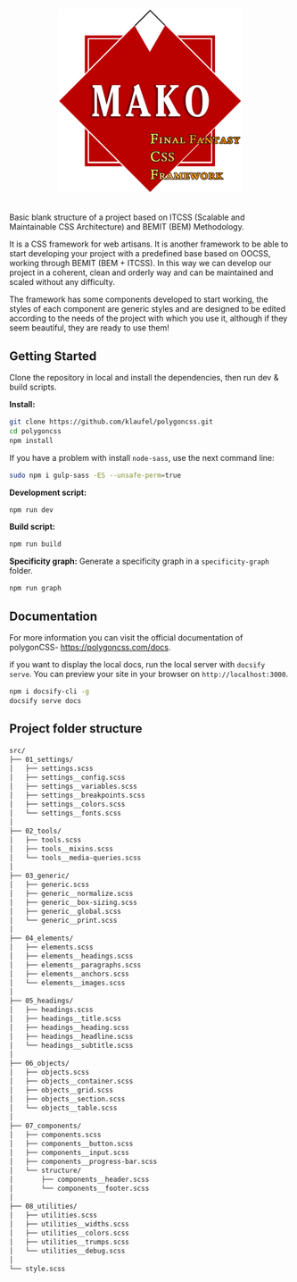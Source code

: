 # <p style="text-align: center; width: 100%; "> ![MAKO](./docs/MakoCSSLogo.png) </p>




Basic blank structure of a project based on ITCSS (Scalable and Maintainable CSS Architecture) and BEMIT (BEM) Methodology.

It is a CSS framework for web artisans. It is another framework to be able to start developing your project with a predefined base based on OOCSS, working through BEMIT (BEM + ITCSS). In this way we can develop our project in a coherent, clean and orderly way and can be maintained and scaled without any difficulty.

The framework has some components developed to start working, the styles of each component are generic styles and are designed to be edited according to the needs of the project with which you use it, although if they seem beautiful, they are ready to use them!

## Getting Started

Clone the repository in local and install the dependencies, then run dev & build scripts.

**Install:**

```bash
git clone https://github.com/klaufel/polygoncss.git
cd polygoncss
npm install
```

If you have a problem with install `node-sass`, use the next command line:
```bash
sudo npm i gulp-sass -ES --unsafe-perm=true
```

**Development script:**
```bash
npm run dev
```

**Build script:**
```bash
npm run build
```

**Specificity graph:** Generate a specificity graph in a `specificity-graph` folder.
```bash
npm run graph
```

## Documentation

For more information you can visit the official documentation of polygonCSS- https://polygoncss.com/docs.

if you want to display the local docs, run the local server with `docsify serve`. You can preview your site in your browser on `http://localhost:3000`.

```bash
npm i docsify-cli -g
docsify serve docs
```

## Project folder structure

```
src/
├── 01_settings/
│   ├── settings.scss
│   ├── settings__config.scss
│   ├── settings__variables.scss
│   ├── settings__breakpoints.scss
│   ├── settings__colors.scss
│   └── settings__fonts.scss
│ 
├── 02_tools/
│   ├── tools.scss
│   ├── tools__mixins.scss
│   └── tools__media-queries.scss
│ 
├── 03_generic/
│   ├── generic.scss
│   ├── generic__normalize.scss
│   ├── generic__box-sizing.scss
│   ├── generic__global.scss
│   └── generic__print.scss
│ 
├── 04_elements/
│   ├── elements.scss
│   ├── elements__headings.scss
│   ├── elements__paragraphs.scss
│   ├── elements__anchors.scss
│   └── elements__images.scss
│
├── 05_headings/
│   ├── headings.scss
│   ├── headings__title.scss
│   ├── headings__heading.scss
│   ├── headings__headline.scss
│   └── headings__subtitle.scss
│ 
├── 06_objects/
│   ├── objects.scss
│   ├── objects__container.scss
│   ├── objects__grid.scss
│   ├── objects__section.scss
│   └── objects__table.scss
│ 
├── 07_components/
│   ├── components.scss
│   ├── components__button.scss
│   ├── components__input.scss
│   ├── components__progress-bar.scss
│   └── structure/
│       ├── components__header.scss
│       └── components__footer.scss
│ 
├── 08_utilities/
│   ├── utilities.scss
│   ├── utilities__widths.scss
│   ├── utilities__colors.scss
│   ├── utilities__trumps.scss
│   └── utilities__debug.scss
│ 
└── style.scss
```

